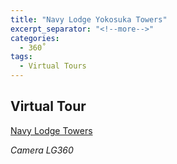 ```yaml
---
title: "Navy Lodge Yokosuka Towers"
excerpt_separator: "<!--more-->"
categories:
  - 360˚
tags:
  - Virtual Tours
---
```


## Virtual Tour

[Navy Lodge Towers](https://etrdesign.github.io/Navy-Lodge-Towers/)

 *Camera LG360*
